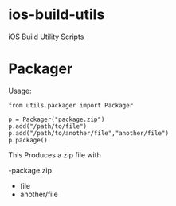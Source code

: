 # ios-build-utils
iOS Build Utility Scripts


# Packager

Usage:

```
from utils.packager import Packager

p = Packager("package.zip")
p.add("/path/to/file")
p.add("/path/to/another/file","another/file")
p.package()
```

This Produces a zip file with

-package.zip
  - file
  - another/file

